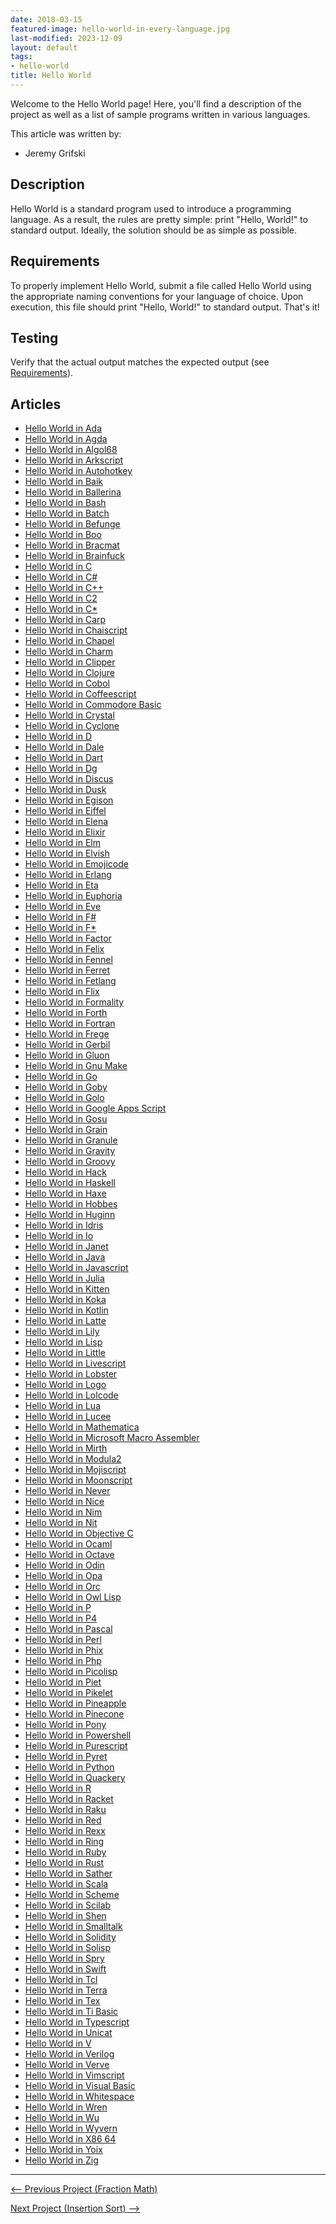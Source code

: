 ```yaml
---
date: 2018-03-15
featured-image: hello-world-in-every-language.jpg
last-modified: 2023-12-09
layout: default
tags:
- hello-world
title: Hello World
---
```


Welcome to the Hello World page! Here, you'll find a description of the project as well as a list of sample programs written in various languages.

This article was written by:

- Jeremy Grifski

## Description

Hello World is a standard program used to introduce a programming language.
As a result, the rules are pretty simple: print "Hello, World!" to standard
output. Ideally, the solution should be as simple as possible.


## Requirements

To properly implement Hello World, submit a file called Hello World using the
appropriate naming conventions for your language of choice. Upon execution, this
file should print "Hello, World!" to standard output. That's it!


## Testing

Verify that the actual output matches the expected output
(see [Requirements](#requirements)).


## Articles

- [Hello World in Ada](https://sampleprograms.io/projects/hello-world/ada)
- [Hello World in Agda](https://sampleprograms.io/projects/hello-world/agda)
- [Hello World in Algol68](https://sampleprograms.io/projects/hello-world/algol68)
- [Hello World in Arkscript](https://sampleprograms.io/projects/hello-world/arkscript)
- [Hello World in Autohotkey](https://sampleprograms.io/projects/hello-world/autohotkey)
- [Hello World in Baik](https://sampleprograms.io/projects/hello-world/baik)
- [Hello World in Ballerina](https://sampleprograms.io/projects/hello-world/ballerina)
- [Hello World in Bash](https://sampleprograms.io/projects/hello-world/bash)
- [Hello World in Batch](https://sampleprograms.io/projects/hello-world/batch)
- [Hello World in Befunge](https://sampleprograms.io/projects/hello-world/befunge)
- [Hello World in Boo](https://sampleprograms.io/projects/hello-world/boo)
- [Hello World in Bracmat](https://sampleprograms.io/projects/hello-world/bracmat)
- [Hello World in Brainfuck](https://sampleprograms.io/projects/hello-world/brainfuck)
- [Hello World in C](https://sampleprograms.io/projects/hello-world/c)
- [Hello World in C#](https://sampleprograms.io/projects/hello-world/c-sharp)
- [Hello World in C++](https://sampleprograms.io/projects/hello-world/c-plus-plus)
- [Hello World in C2](https://sampleprograms.io/projects/hello-world/c2)
- [Hello World in C\*](https://sampleprograms.io/projects/hello-world/c-star)
- [Hello World in Carp](https://sampleprograms.io/projects/hello-world/carp)
- [Hello World in Chaiscript](https://sampleprograms.io/projects/hello-world/chaiscript)
- [Hello World in Chapel](https://sampleprograms.io/projects/hello-world/chapel)
- [Hello World in Charm](https://sampleprograms.io/projects/hello-world/charm)
- [Hello World in Clipper](https://sampleprograms.io/projects/hello-world/clipper)
- [Hello World in Clojure](https://sampleprograms.io/projects/hello-world/clojure)
- [Hello World in Cobol](https://sampleprograms.io/projects/hello-world/cobol)
- [Hello World in Coffeescript](https://sampleprograms.io/projects/hello-world/coffeescript)
- [Hello World in Commodore Basic](https://sampleprograms.io/projects/hello-world/commodore-basic)
- [Hello World in Crystal](https://sampleprograms.io/projects/hello-world/crystal)
- [Hello World in Cyclone](https://sampleprograms.io/projects/hello-world/cyclone)
- [Hello World in D](https://sampleprograms.io/projects/hello-world/d)
- [Hello World in Dale](https://sampleprograms.io/projects/hello-world/dale)
- [Hello World in Dart](https://sampleprograms.io/projects/hello-world/dart)
- [Hello World in Dg](https://sampleprograms.io/projects/hello-world/dg)
- [Hello World in Discus](https://sampleprograms.io/projects/hello-world/discus)
- [Hello World in Dusk](https://sampleprograms.io/projects/hello-world/dusk)
- [Hello World in Egison](https://sampleprograms.io/projects/hello-world/egison)
- [Hello World in Eiffel](https://sampleprograms.io/projects/hello-world/eiffel)
- [Hello World in Elena](https://sampleprograms.io/projects/hello-world/elena)
- [Hello World in Elixir](https://sampleprograms.io/projects/hello-world/elixir)
- [Hello World in Elm](https://sampleprograms.io/projects/hello-world/elm)
- [Hello World in Elvish](https://sampleprograms.io/projects/hello-world/elvish)
- [Hello World in Emojicode](https://sampleprograms.io/projects/hello-world/emojicode)
- [Hello World in Erlang](https://sampleprograms.io/projects/hello-world/erlang)
- [Hello World in Eta](https://sampleprograms.io/projects/hello-world/eta)
- [Hello World in Euphoria](https://sampleprograms.io/projects/hello-world/euphoria)
- [Hello World in Eve](https://sampleprograms.io/projects/hello-world/eve)
- [Hello World in F#](https://sampleprograms.io/projects/hello-world/f-sharp)
- [Hello World in F\*](https://sampleprograms.io/projects/hello-world/f-star)
- [Hello World in Factor](https://sampleprograms.io/projects/hello-world/factor)
- [Hello World in Felix](https://sampleprograms.io/projects/hello-world/felix)
- [Hello World in Fennel](https://sampleprograms.io/projects/hello-world/fennel)
- [Hello World in Ferret](https://sampleprograms.io/projects/hello-world/ferret)
- [Hello World in Fetlang](https://sampleprograms.io/projects/hello-world/fetlang)
- [Hello World in Flix](https://sampleprograms.io/projects/hello-world/flix)
- [Hello World in Formality](https://sampleprograms.io/projects/hello-world/formality)
- [Hello World in Forth](https://sampleprograms.io/projects/hello-world/forth)
- [Hello World in Fortran](https://sampleprograms.io/projects/hello-world/fortran)
- [Hello World in Frege](https://sampleprograms.io/projects/hello-world/frege)
- [Hello World in Gerbil](https://sampleprograms.io/projects/hello-world/gerbil)
- [Hello World in Gluon](https://sampleprograms.io/projects/hello-world/gluon)
- [Hello World in Gnu Make](https://sampleprograms.io/projects/hello-world/gnu-make)
- [Hello World in Go](https://sampleprograms.io/projects/hello-world/go)
- [Hello World in Goby](https://sampleprograms.io/projects/hello-world/goby)
- [Hello World in Golo](https://sampleprograms.io/projects/hello-world/golo)
- [Hello World in Google Apps Script](https://sampleprograms.io/projects/hello-world/google-apps-script)
- [Hello World in Gosu](https://sampleprograms.io/projects/hello-world/gosu)
- [Hello World in Grain](https://sampleprograms.io/projects/hello-world/grain)
- [Hello World in Granule](https://sampleprograms.io/projects/hello-world/granule)
- [Hello World in Gravity](https://sampleprograms.io/projects/hello-world/gravity)
- [Hello World in Groovy](https://sampleprograms.io/projects/hello-world/groovy)
- [Hello World in Hack](https://sampleprograms.io/projects/hello-world/hack)
- [Hello World in Haskell](https://sampleprograms.io/projects/hello-world/haskell)
- [Hello World in Haxe](https://sampleprograms.io/projects/hello-world/haxe)
- [Hello World in Hobbes](https://sampleprograms.io/projects/hello-world/hobbes)
- [Hello World in Huginn](https://sampleprograms.io/projects/hello-world/huginn)
- [Hello World in Idris](https://sampleprograms.io/projects/hello-world/idris)
- [Hello World in Io](https://sampleprograms.io/projects/hello-world/io)
- [Hello World in Janet](https://sampleprograms.io/projects/hello-world/janet)
- [Hello World in Java](https://sampleprograms.io/projects/hello-world/java)
- [Hello World in Javascript](https://sampleprograms.io/projects/hello-world/javascript)
- [Hello World in Julia](https://sampleprograms.io/projects/hello-world/julia)
- [Hello World in Kitten](https://sampleprograms.io/projects/hello-world/kitten)
- [Hello World in Koka](https://sampleprograms.io/projects/hello-world/koka)
- [Hello World in Kotlin](https://sampleprograms.io/projects/hello-world/kotlin)
- [Hello World in Latte](https://sampleprograms.io/projects/hello-world/latte)
- [Hello World in Lily](https://sampleprograms.io/projects/hello-world/lily)
- [Hello World in Lisp](https://sampleprograms.io/projects/hello-world/lisp)
- [Hello World in Little](https://sampleprograms.io/projects/hello-world/little)
- [Hello World in Livescript](https://sampleprograms.io/projects/hello-world/livescript)
- [Hello World in Lobster](https://sampleprograms.io/projects/hello-world/lobster)
- [Hello World in Logo](https://sampleprograms.io/projects/hello-world/logo)
- [Hello World in Lolcode](https://sampleprograms.io/projects/hello-world/lolcode)
- [Hello World in Lua](https://sampleprograms.io/projects/hello-world/lua)
- [Hello World in Lucee](https://sampleprograms.io/projects/hello-world/lucee)
- [Hello World in Mathematica](https://sampleprograms.io/projects/hello-world/mathematica)
- [Hello World in Microsoft Macro Assembler](https://sampleprograms.io/projects/hello-world/microsoft-macro-assembler)
- [Hello World in Mirth](https://sampleprograms.io/projects/hello-world/mirth)
- [Hello World in Modula2](https://sampleprograms.io/projects/hello-world/modula2)
- [Hello World in Mojiscript](https://sampleprograms.io/projects/hello-world/mojiscript)
- [Hello World in Moonscript](https://sampleprograms.io/projects/hello-world/moonscript)
- [Hello World in Never](https://sampleprograms.io/projects/hello-world/never)
- [Hello World in Nice](https://sampleprograms.io/projects/hello-world/nice)
- [Hello World in Nim](https://sampleprograms.io/projects/hello-world/nim)
- [Hello World in Nit](https://sampleprograms.io/projects/hello-world/nit)
- [Hello World in Objective C](https://sampleprograms.io/projects/hello-world/objective-c)
- [Hello World in Ocaml](https://sampleprograms.io/projects/hello-world/ocaml)
- [Hello World in Octave](https://sampleprograms.io/projects/hello-world/octave)
- [Hello World in Odin](https://sampleprograms.io/projects/hello-world/odin)
- [Hello World in Opa](https://sampleprograms.io/projects/hello-world/opa)
- [Hello World in Orc](https://sampleprograms.io/projects/hello-world/orc)
- [Hello World in Owl Lisp](https://sampleprograms.io/projects/hello-world/owl-lisp)
- [Hello World in P](https://sampleprograms.io/projects/hello-world/p)
- [Hello World in P4](https://sampleprograms.io/projects/hello-world/p4)
- [Hello World in Pascal](https://sampleprograms.io/projects/hello-world/pascal)
- [Hello World in Perl](https://sampleprograms.io/projects/hello-world/perl)
- [Hello World in Phix](https://sampleprograms.io/projects/hello-world/phix)
- [Hello World in Php](https://sampleprograms.io/projects/hello-world/php)
- [Hello World in Picolisp](https://sampleprograms.io/projects/hello-world/picolisp)
- [Hello World in Piet](https://sampleprograms.io/projects/hello-world/piet)
- [Hello World in Pikelet](https://sampleprograms.io/projects/hello-world/pikelet)
- [Hello World in Pineapple](https://sampleprograms.io/projects/hello-world/pineapple)
- [Hello World in Pinecone](https://sampleprograms.io/projects/hello-world/pinecone)
- [Hello World in Pony](https://sampleprograms.io/projects/hello-world/pony)
- [Hello World in Powershell](https://sampleprograms.io/projects/hello-world/powershell)
- [Hello World in Purescript](https://sampleprograms.io/projects/hello-world/purescript)
- [Hello World in Pyret](https://sampleprograms.io/projects/hello-world/pyret)
- [Hello World in Python](https://sampleprograms.io/projects/hello-world/python)
- [Hello World in Quackery](https://sampleprograms.io/projects/hello-world/quackery)
- [Hello World in R](https://sampleprograms.io/projects/hello-world/r)
- [Hello World in Racket](https://sampleprograms.io/projects/hello-world/racket)
- [Hello World in Raku](https://sampleprograms.io/projects/hello-world/raku)
- [Hello World in Red](https://sampleprograms.io/projects/hello-world/red)
- [Hello World in Rexx](https://sampleprograms.io/projects/hello-world/rexx)
- [Hello World in Ring](https://sampleprograms.io/projects/hello-world/ring)
- [Hello World in Ruby](https://sampleprograms.io/projects/hello-world/ruby)
- [Hello World in Rust](https://sampleprograms.io/projects/hello-world/rust)
- [Hello World in Sather](https://sampleprograms.io/projects/hello-world/sather)
- [Hello World in Scala](https://sampleprograms.io/projects/hello-world/scala)
- [Hello World in Scheme](https://sampleprograms.io/projects/hello-world/scheme)
- [Hello World in Scilab](https://sampleprograms.io/projects/hello-world/scilab)
- [Hello World in Shen](https://sampleprograms.io/projects/hello-world/shen)
- [Hello World in Smalltalk](https://sampleprograms.io/projects/hello-world/smalltalk)
- [Hello World in Solidity](https://sampleprograms.io/projects/hello-world/solidity)
- [Hello World in Solisp](https://sampleprograms.io/projects/hello-world/solisp)
- [Hello World in Spry](https://sampleprograms.io/projects/hello-world/spry)
- [Hello World in Swift](https://sampleprograms.io/projects/hello-world/swift)
- [Hello World in Tcl](https://sampleprograms.io/projects/hello-world/tcl)
- [Hello World in Terra](https://sampleprograms.io/projects/hello-world/terra)
- [Hello World in Tex](https://sampleprograms.io/projects/hello-world/tex)
- [Hello World in Ti Basic](https://sampleprograms.io/projects/hello-world/ti-basic)
- [Hello World in Typescript](https://sampleprograms.io/projects/hello-world/typescript)
- [Hello World in Unicat](https://sampleprograms.io/projects/hello-world/unicat)
- [Hello World in V](https://sampleprograms.io/projects/hello-world/v)
- [Hello World in Verilog](https://sampleprograms.io/projects/hello-world/verilog)
- [Hello World in Verve](https://sampleprograms.io/projects/hello-world/verve)
- [Hello World in Vimscript](https://sampleprograms.io/projects/hello-world/vimscript)
- [Hello World in Visual Basic](https://sampleprograms.io/projects/hello-world/visual-basic)
- [Hello World in Whitespace](https://sampleprograms.io/projects/hello-world/whitespace)
- [Hello World in Wren](https://sampleprograms.io/projects/hello-world/wren)
- [Hello World in Wu](https://sampleprograms.io/projects/hello-world/wu)
- [Hello World in Wyvern](https://sampleprograms.io/projects/hello-world/wyvern)
- [Hello World in X86 64](https://sampleprograms.io/projects/hello-world/x86-64)
- [Hello World in Yoix](https://sampleprograms.io/projects/hello-world/yoix)
- [Hello World in Zig](https://sampleprograms.io/projects/hello-world/zig)

***

<nav class="project-nav">

<div id="prev" markdown="1">

[<-- Previous Project (Fraction Math)](https://sampleprograms.io/projects/fraction-math)

</div>

<div id="next" markdown="1">

[Next Project (Insertion Sort) -->](https://sampleprograms.io/projects/insertion-sort)

</div>

</nav>